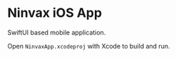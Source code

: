 # Ninvax iOS App

SwiftUI based mobile application.

Open `NinvaxApp.xcodeproj` with Xcode to build and run.
